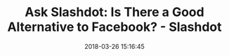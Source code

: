 ---
date: 2018-03-26 15:16:45
link:
  source: pocket
  source_url: https://getpocket.com
  text: 'Ask Slashdot: Is There a Good Alternative to Facebook? - Slashdot'
  url: https://tech.slashdot.org/story/18/03/25/0039218/ask-slashdot-is-there-a-good-alternative-to-facebook
slug: ask-slashdot-is-there-a-good-alternative-to-facebook-slashdot
source: pocket
title: 'Ask Slashdot: Is There a Good Alternative to Facebook? - Slashdot'
syndicated:
- type: twitter
  url: https://twitter.com/roytang/statuses/978295377354018817/
---